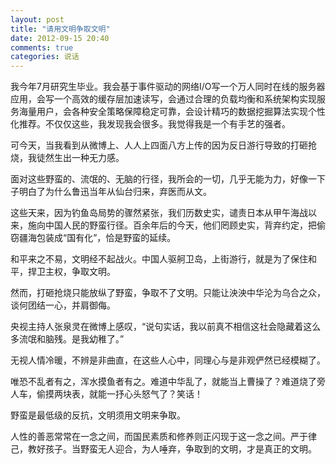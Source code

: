 ```yaml
---
layout: post
title: "请用文明争取文明"
date: 2012-09-15 20:40
comments: true
categories: 说话
---
```

我今年7月研究生毕业。我会基于事件驱动的网络I/O写一个万人同时在线的服务器应用，会写一个高效的缓存层加速读写，会通过合理的负载均衡和系统架构实现服务海量用户，会各种安全策略保障稳定可靠，会设计精巧的数据挖掘算法实现个性化推荐。不仅仅这些，我发现我会很多。我觉得我是一个有手艺的强者。

可今天，当我看到从微博上、人人上四面八方上传的因为反日游行导致的打砸抢烧，我徒然生出一种无力感。

面对这些野蛮的、流氓的、无脑的行径，我所会的一切，几乎无能为力，好像一下子明白了为什么鲁迅当年从仙台归来，弃医而从文。

这些天来，因为钓鱼岛局势的骤然紧张，我们历数史实，谴责日本从甲午海战以来，施向中国人民的野蛮行径。百余年后的今天，他们罔顾史实，背弃约定，把偷窃疆海包装成“国有化”，恰是野蛮的延续。

和平来之不易，文明经不起战火。中国人驱舸卫岛，上街游行，就是为了保住和平，捍卫主权，争取文明。

然而，打砸抢烧只能放纵了野蛮，争取不了文明。只能让泱泱中华沦为乌合之众，谈何团结一心，并肩御侮。

央视主持人张泉灵在微博上感叹，“说句实话，我以前真不相信这社会隐藏着这么多流氓和脑残。是我幼稚了。”

无视人情冷暖，不辨是非曲直，在这些人心中，同理心与是非观俨然已经模糊了。

唯恐不乱者有之，浑水摸鱼者有之。难道中华乱了，就能当上曹操了？难道烧了旁人车，偷摸两块表，就能一抒心头怒气了？笑话！

野蛮是最低级的反抗，文明须用文明来争取。

人性的善恶常常在一念之间，而国民素质和修养则正闪现于这一念之间。严于律己，教好孩子。当野蛮无人迎合，为人唾弃，争取到的文明，才是真正的文明。